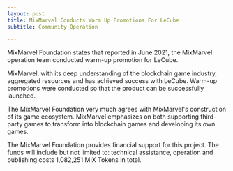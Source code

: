 ```yaml
---
layout: post
title: MixMarvel Conducts Warm Up Promotions For LeCube
subtitle: Community Operation 

---
```


MixMarvel Foundation states that reported in June 2021, the MixMarvel operation team conducted warm-up promotion for LeCube. 

MixMarvel, with its deep understanding of the blockchain game industry, aggregated resources and has achieved success with LeCube. Warm-up promotions were conducted so that the product can be successfully launched. 

The MixMarvel Foundation very much agrees with MixMarvel's construction of its game ecosystem. MixMarvel emphasizes on both supporting third-party games to transform into blockchain games and developing its own games. 

The MixMarvel Foundation provides financial support for this project. The funds will include but not limited to: technical assistance, operation and publishing costs 1,082,251 MIX Tokens in total. 

